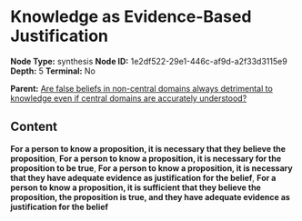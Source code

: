 # Knowledge as Evidence-Based Justification

**Node Type:** synthesis
**Node ID:** 1e2df522-29e1-446c-af9d-a2f33d3115e9
**Depth:** 5
**Terminal:** No

**Parent:** [Are false beliefs in non-central domains always detrimental to knowledge even if central domains are accurately understood?](are-false-beliefs-in-non-central-domains-always-detrimental-to-knowledge-even-if-central-domains-are-accurately-understood-antithesis-b6a30e6b-57ad-4c3a-b24d-f033f2f82d35.md)

## Content

**For a person to know a proposition, it is necessary that they believe the proposition**, **For a person to know a proposition, it is necessary for the proposition to be true**, **For a person to know a proposition, it is necessary that they have adequate evidence as justification for the belief**, **For a person to know a proposition, it is sufficient that they believe the proposition, the proposition is true, and they have adequate evidence as justification for the belief**
